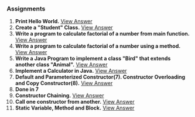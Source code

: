 ### Assignments
1. **Print Hello World.** [View Answer](./HelloWorld.java)
2. **Create a "Student" Class.** [View Answer](./Student.java)
3. **Write a program to calculate factorial of a number from main function.** [View Answer](./Factorial.java)
4. **Write a program to calculate factorial of a number using a method.** [View Answer](./FactorialMethod.java)
5. **Write a Java Program to implement a class "Bird" that extends another class "Animal".** [View Answer](./AnimalBird.java)
6. **Implement a Calculator in Java.** [View Answer](./Calculator.java)
7. **Default and Parameterized Constructor(7). Constructor Overloading and Copy Constructor(8).** [View Answer](./DifferentTypesOfConstructor.java)
8. **Done in 7**
9. **Constructor Chaining.** [View Answer](./ConstructorChaining.java)
10. **Call one constructor from another.** [View Answer](./CallingOneConstructorFromAnother.java)
11. **Static Variable, Method and Block.** [View Answer](./StaticKeyword.java)
